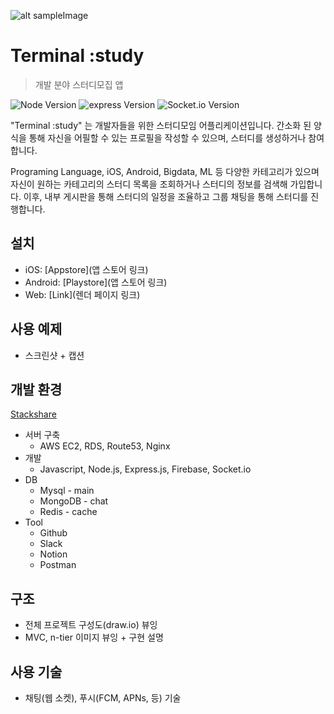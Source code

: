 ![alt sampleImage](https://camo.githubusercontent.com/720ed473d178f9380291709d2223860ade4f3c7bc368e3fea1ad057b8dc9c6f5/68747470733a2f2f6e6f64656a732e6f72672f7374617469632f696d616765732f6c6f676f2d6c696768742e737667)

# Terminal :study
> 개발 분야 스터디모집 앱

![Node Version](https://img.shields.io/badge/node-v12.19.1-green) ![express Version](https://img.shields.io/badge/express-v4.16.1-blue) ![Socket.io Version](https://img.shields.io/badge/Socket.io-v3.0.3-9cf)

"Terminal :study" 는 개발자들을 위한 스터디모임 어플리케이션입니다. 간소화 된 양식을 통해 자신을 어필할 수 있는 프로필을 작성할 수 있으며, 스터디를 생성하거나 참여합니다.

Programing Language, iOS, Android, Bigdata, ML 등 다양한 카테고리가 있으며 자신이 원하는 카테고리의 스터디 목록을 조회하거나 스터디의 정보를 검색해 가입합니다. 이후, 내부 게시판을 통해 스터디의 일정을 조율하고 그룹 채팅을 통해 스터디를 진행합니다.

## 설치
- iOS: [Appstore](앱 스토어 링크)
- Android: [Playstore](앱 스토어 링크)
- Web: [Link](렌더 페이지 링크)

## 사용 예제
- 스크린샷 + 캡션

## 개발 환경
[Stackshare](https://stackshare.io/terminal-study/terminal-study)
- 서버 구축
  * AWS EC2, RDS, Route53, Nginx
- 개발
  * Javascript, Node.js, Express.js, Firebase, Socket.io
- DB
  * Mysql - main
  * MongoDB - chat
  * Redis - cache
- Tool
  * Github
  * Slack
  * Notion
  * Postman

## 구조
- 전체 프로젝트 구성도(draw.io) 뷰잉
- MVC, n-tier 이미지 뷰잉 + 구현 설명

## 사용 기술
- 채팅(웹 소켓), 푸시(FCM, APNs, 등) 기술
